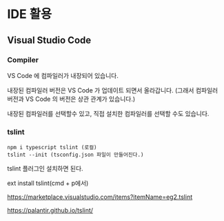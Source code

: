 # IDE 활용

## Visual Studio Code

### Compiler

VS Code 에 컴파일러가 내장되어 있습니다.

내장된 컴파일러 버전은 VS Code 가 업데이트 되면서 올라갑니다.
(그래서 컴파일러 버전과 VS Code 의 버전은 상관 관계가 있습니다.)

내장된 컴파일러를 선택할수 있고, 직접 설치한 컴파일러를 선택할 수도 있습니다.

### tslint
```
npm i typescript tslint (로컬)
tslint --init (tsconfig.json 파일이 만들어진다.)
```

tslint 플러그인 설치하면 된다.

ext install tslint(cmd + p에서)

https://marketplace.visualstudio.com/items?itemName=eg2.tslint

https://palantir.github.io/tslint/
